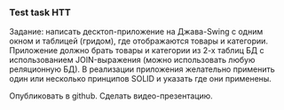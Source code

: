 ### Test task HTT


Задание: написать десктоп-приложение на Джава-Swing с одним окном и таблицей (гридом), где отображаются товары и категории. 
Приложение должно брать товары и категории из 2-х таблиц БД с использованием JOIN-выражения (можно использовать любую реляционную БД). 
В реализации приложения желательно применить один или несколько принципов SOLID и указать где они применены.

Опубликовать в github. Сделать видео-презентацию.